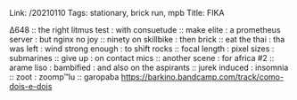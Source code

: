Link: /20210110
Tags: stationary, brick run, mpb
Title: FIKA
  
∆648 :: the right litmus test : with consuetude :: make elite : a prometheus server : but nginx no joy :: ninety on skillbike : then brick :: eat the thai : tha was left : wind strong enough : to shift rocks :: focal length : pixel sizes : submarines :: give up : on contact mics :: another scene : for africa #2 :: arame liso : bambified : and also on the aspirants :: jurek induced : insomnia :: zoot : zoomp™lu :: garopaba
<https://barkino.bandcamp.com/track/como-dois-e-dois>